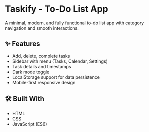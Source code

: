 # Taskify - To-Do List App

A minimal, modern, and fully functional to-do list app with category navigation and smooth interactions.

## ✨ Features
- Add, delete, complete tasks
- Sidebar with menu (Tasks, Calendar, Settings)
- Task details and timestamps
- Dark mode toggle
- LocalStorage support for data persistence
- Mobile-first responsive design

## 🛠 Built With
- HTML
- CSS
- JavaScript (ES6)

